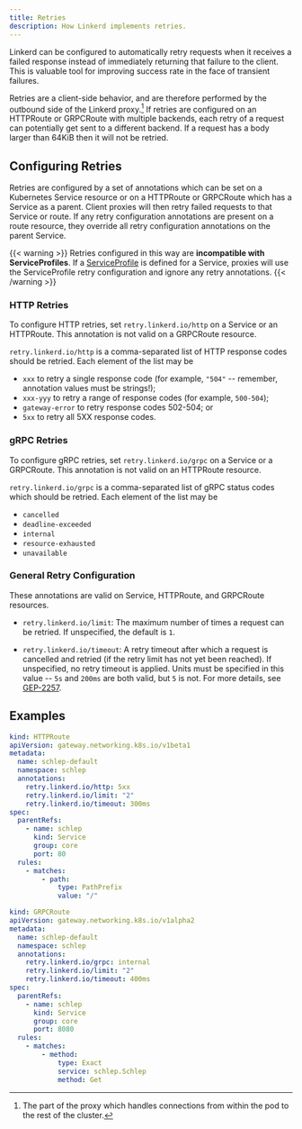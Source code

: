 ```yaml
---
title: Retries
description: How Linkerd implements retries.
---
```


Linkerd can be configured to automatically retry requests when it receives a
failed response instead of immediately returning that failure to the client.
This is valuable tool for improving success rate in the face of transient
failures.

Retries are a client-side behavior, and are therefore performed by the
outbound side of the Linkerd proxy.[^1] If retries are configured on an
HTTPRoute or GRPCRoute with multiple backends, each retry of a request can
potentially get sent to a different backend. If a request has a body larger than
64KiB then it will not be retried.

## Configuring Retries

Retries are configured by a set of annotations which can be set on a Kubernetes
Service resource or on a HTTPRoute or GRPCRoute which has a Service as a parent.
Client proxies will then retry failed requests to that Service or route. If any
retry configuration annotations are present on a route resource, they override
all retry configuration annotations on the parent Service.

{{< warning >}}
Retries configured in this way are **incompatible with ServiceProfiles**. If a
[ServiceProfile](../features/service-profiles/) is defined for a Service,
proxies will use the ServiceProfile retry configuration and ignore any retry
annotations.
{{< /warning >}}

### HTTP Retries

To configure HTTP retries, set `retry.linkerd.io/http` on a Service or an
HTTPRoute. This annotation is not valid on a GRPCRoute resource.

`retry.linkerd.io/http` is a comma-separated list of HTTP response codes
should be retried. Each element of the list may be

+ `xxx` to retry a single response code (for example, `"504"` -- remember,
  annotation values must be strings!);
+ `xxx-yyy` to retry a range of response codes (for example, `500-504`);
+ `gateway-error` to retry response codes 502-504; or
+ `5xx` to retry all 5XX response codes.

### gRPC Retries

To configure gRPC retries, set `retry.linkerd.io/grpc` on a Service or a
GRPCRoute. This annotation is not valid on an HTTPRoute resource.

`retry.linkerd.io/grpc` is a comma-separated list of gRPC status codes which
should be retried. Each element of the list may be

+ `cancelled`
+ `deadline-exceeded`
+ `internal`
+ `resource-exhausted`
+ `unavailable`

### General Retry Configuration

These annotations are valid on Service, HTTPRoute, and GRPCRoute resources.

+ `retry.linkerd.io/limit`: The maximum number of times a request can be
retried. If unspecified, the default is `1`.

+ `retry.linkerd.io/timeout`: A retry timeout after which a request is cancelled
and retried (if the retry limit has not yet been reached). If unspecified, no
retry timeout is applied. Units must be specified in this value -- `5s` and
`200ms` are both valid, but `5` is not. For more details, see
[GEP-2257](https://gateway-api.sigs.k8s.io/geps/gep-2257/).

## Examples

```yaml
kind: HTTPRoute
apiVersion: gateway.networking.k8s.io/v1beta1
metadata:
  name: schlep-default
  namespace: schlep
  annotations:
    retry.linkerd.io/http: 5xx
    retry.linkerd.io/limit: "2"
    retry.linkerd.io/timeout: 300ms
spec:
  parentRefs:
    - name: schlep
      kind: Service
      group: core
      port: 80
  rules:
    - matches:
        - path:
            type: PathPrefix
            value: "/"
```

```yaml
kind: GRPCRoute
apiVersion: gateway.networking.k8s.io/v1alpha2
metadata:
  name: schlep-default
  namespace: schlep
  annotations:
    retry.linkerd.io/grpc: internal
    retry.linkerd.io/limit: "2"
    retry.linkerd.io/timeout: 400ms
spec:
  parentRefs:
    - name: schlep
      kind: Service
      group: core
      port: 8080
  rules:
    - matches:
        - method:
            type: Exact
            service: schlep.Schlep
            method: Get
```

[^1]: The part of the proxy which handles connections from within the pod to the
    rest of the cluster.
